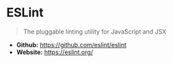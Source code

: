 # ESLint
> The pluggable linting utility for JavaScript and JSX

* **Github:** https://github.com/eslint/eslint
* **Website:** https://eslint.org/